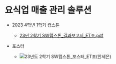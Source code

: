 
# 요식업 매출 관리 솔루션
+ 2023 4학년 1학기 캡스톤
  + [23년 2학기 SW캡스톤_결과보고서_ET조.pdf](https://github.com/user-attachments/files/17191643/23.2.SW._._ET.pdf)

+ 포스터
  + ![23년도 2학기 SW캡스톤_포스터_ET조(안세은)](https://github.com/user-attachments/assets/4dead856-4b63-4cb2-9f17-3be2791b133f)
